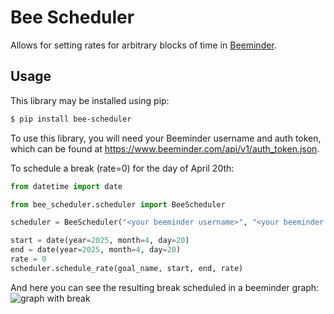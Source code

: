 # Bee Scheduler

Allows for setting rates for arbitrary blocks of time in [Beeminder](https://www.beeminder.com).

## Usage

This library may be installed using pip:
```bash
$ pip install bee-scheduler
```

To use this library, you will need your Beeminder username and auth token, which can be found at https://www.beeminder.com/api/v1/auth_token.json.

To schedule a break (rate=0) for the day of April 20th:
```python
from datetime import date

from bee_scheduler.scheduler import BeeScheduler

scheduler = BeeScheduler("<your beeminder username>", "<your beeminder auth token>")

start = date(year=2025, month=4, day=20)
end = date(year=2025, month=4, day=20)
rate = 0
scheduler.schedule_rate(goal_name, start, end, rate)
```

And here you can see the resulting break scheduled in a beeminder graph:
![graph with break](https://files.maxtrussell.net/share/3e251cf9-a9bd-48c9-b705-d0cebc131493)
